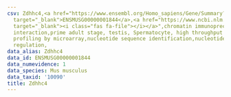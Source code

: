 ```yaml
---
csv: Zdhhc4,<a href="https://www.ensembl.org/Homo_sapiens/Gene/Summary?db=core;g=ENSMUSG00000001844"
  target="_blank">ENSMUSG00000001844</a>,<a href="https://www.ncbi.nlm.nih.gov/pubmed/23834426"
  target="_blank"><i class="fas fa-file"></i></a>",chromatin immunoprecipitation assay,direct
  interaction,prime adult stage, testis, Spermatocyte, high throughput transcription
  profiling by microarray,nucleotide sequence identification,nucleotide sequence identification,transcriptional
  regulation,
data_alias: Zdhhc4
data_id: ENSMUSG00000001844
data_numevidence: 1
data_species: Mus musculus
data_taxid: '10090'
title: Zdhhc4
---
```

